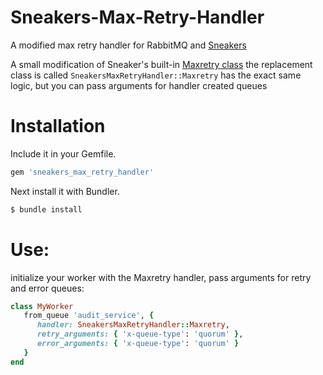 # Sneakers-Max-Retry-Handler

A modified max retry handler for RabbitMQ and [Sneakers](https://github.com/ruby-amqp/kicks/)

A small modification of Sneaker's built-in [Maxretry class](https://github.com/ruby-amqp/kicks/blob/main/lib/sneakers/handlers/maxretry.rb)
the replacement class is called ```SneakersMaxRetryHandler::Maxretry```
has the exact same logic, but you can pass arguments for handler created queues


# Installation

Include it in your Gemfile.

```ruby
gem 'sneakers_max_retry_handler'
```

Next install it with Bundler.

```bash
$ bundle install
```


# Use:

initialize your worker with the Maxretry handler, pass arguments for retry and error queues:

```ruby
class MyWorker
   from_queue 'audit_service', {
      handler: SneakersMaxRetryHandler::Maxretry,
      retry_arguments: { 'x-queue-type': 'quorum' },
      error_arguments: { 'x-queue-type': 'quorum' }
   }
end
```
